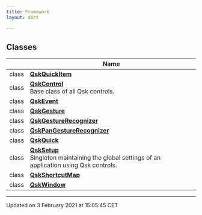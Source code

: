 ```yaml
---
title: Framework
layout: docs

---
```



## Classes

|                | Name           |
| -------------- | -------------- |
| class | **[QskQuickItem](/docs/classes/classQskQuickItem/)**  |
| class | **[QskControl](/docs/classes/classQskControl/)** <br>Base class of all Qsk controls.  |
| class | **[QskEvent](/docs/classes/classQskEvent/)**  |
| class | **[QskGesture](/docs/classes/classQskGesture/)**  |
| class | **[QskGestureRecognizer](/docs/classes/classQskGestureRecognizer/)**  |
| class | **[QskPanGestureRecognizer](/docs/classes/classQskPanGestureRecognizer/)**  |
| class | **[QskQuick](/docs/classes/classQskQuick/)**  |
| class | **[QskSetup](/docs/classes/classQskSetup/)** <br>Singleton maintaining the global settings of an application using Qsk controls.  |
| class | **[QskShortcutMap](/docs/classes/classQskShortcutMap/)**  |
| class | **[QskWindow](/docs/classes/classQskWindow/)**  |












-------------------------------

Updated on  3 February 2021 at 15:05:45 CET